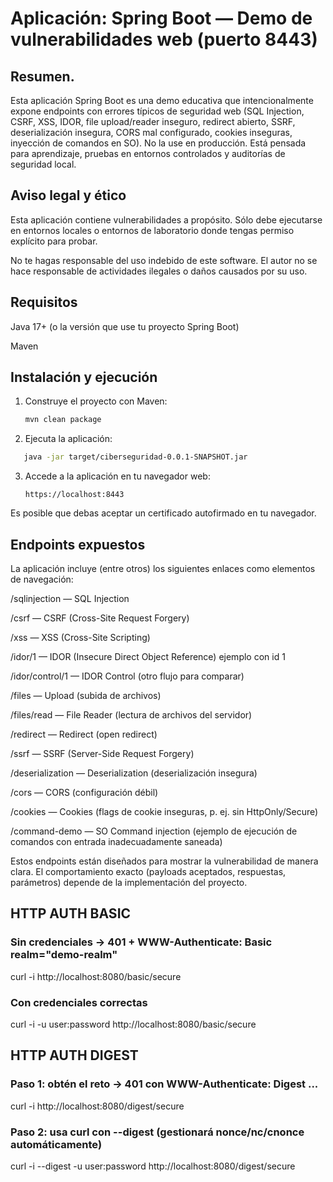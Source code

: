 # Aplicación: Spring Boot — Demo de vulnerabilidades web (puerto 8443)

## Resumen.
Esta aplicación Spring Boot es una demo educativa que intencionalmente expone endpoints con errores típicos de seguridad web (SQL Injection, CSRF, XSS, IDOR, file upload/reader inseguro, redirect abierto, SSRF, deserialización insegura, CORS mal configurado, cookies inseguras, inyección de comandos en SO). No la use en producción. Está pensada para aprendizaje, pruebas en entornos controlados y auditorías de seguridad local.

## Aviso legal y ético

Esta aplicación contiene vulnerabilidades a propósito. Sólo debe ejecutarse en entornos locales o entornos de laboratorio donde tengas permiso explícito para probar.

No te hagas responsable del uso indebido de este software. El autor no se hace responsable de actividades ilegales o daños causados por su uso.

## Requisitos

Java 17+ (o la versión que use tu proyecto Spring Boot)

Maven

## Instalación y ejecución
1. Construye el proyecto con Maven:
   ```bash
   mvn clean package
   ```
2. Ejecuta la aplicación:
```bash
   java -jar target/ciberseguridad-0.0.1-SNAPSHOT.jar
```
3. Accede a la aplicación en tu navegador web:
   ```
   https://localhost:8443
   ```
Es posible que debas aceptar un certificado autofirmado en tu navegador.



## Endpoints expuestos

La aplicación incluye (entre otros) los siguientes enlaces como elementos de navegación:

/sqlinjection — SQL Injection

/csrf — CSRF (Cross-Site Request Forgery)

/xss — XSS (Cross-Site Scripting)

/idor/1 — IDOR (Insecure Direct Object Reference) ejemplo con id 1

/idor/control/1 — IDOR Control (otro flujo para comparar)

/files — Upload (subida de archivos)

/files/read — File Reader (lectura de archivos del servidor)

/redirect — Redirect (open redirect)

/ssrf — SSRF (Server-Side Request Forgery)

/deserialization — Deserialization (deserialización insegura)

/cors — CORS (configuración débil)

/cookies — Cookies (flags de cookie inseguras, p. ej. sin HttpOnly/Secure)

/command-demo — SO Command injection (ejemplo de ejecución de comandos con entrada inadecuadamente saneada)

Estos endpoints están diseñados para mostrar la vulnerabilidad de manera clara. El comportamiento exacto (payloads aceptados, respuestas, parámetros) depende de la implementación del proyecto.

## HTTP AUTH BASIC
### Sin credenciales -> 401 + WWW-Authenticate: Basic realm="demo-realm"
curl -i http://localhost:8080/basic/secure

### Con credenciales correctas
curl -i -u user:password http://localhost:8080/basic/secure

## HTTP AUTH DIGEST
### Paso 1: obtén el reto -> 401 con WWW-Authenticate: Digest ...
curl -i http://localhost:8080/digest/secure

### Paso 2: usa curl con --digest (gestionará nonce/nc/cnonce automáticamente)
curl -i --digest -u user:password http://localhost:8080/digest/secure
